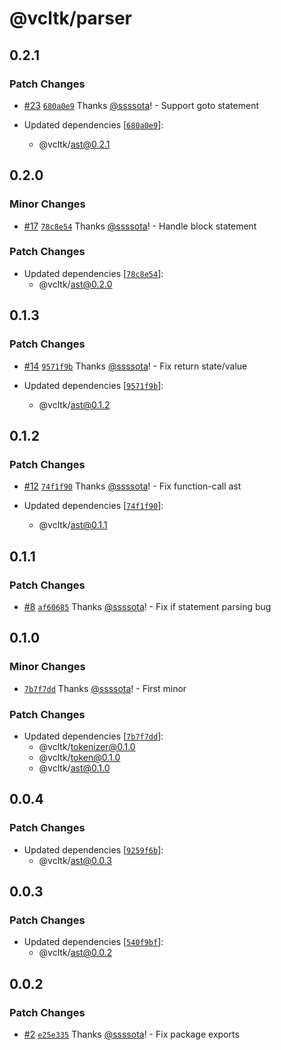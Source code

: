 # @vcltk/parser

## 0.2.1

### Patch Changes

- [#23](https://github.com/ssssota/vcltk/pull/23) [`680a0e9`](https://github.com/ssssota/vcltk/commit/680a0e95fc93c6527f274b70f1fc39d77c693d11) Thanks [@ssssota](https://github.com/ssssota)! - Support goto statement

- Updated dependencies [[`680a0e9`](https://github.com/ssssota/vcltk/commit/680a0e95fc93c6527f274b70f1fc39d77c693d11)]:
  - @vcltk/ast@0.2.1

## 0.2.0

### Minor Changes

- [#17](https://github.com/ssssota/vcltk/pull/17) [`78c8e54`](https://github.com/ssssota/vcltk/commit/78c8e5427a13dd6707510c18ca8ed38d6003a4ae) Thanks [@ssssota](https://github.com/ssssota)! - Handle block statement

### Patch Changes

- Updated dependencies [[`78c8e54`](https://github.com/ssssota/vcltk/commit/78c8e5427a13dd6707510c18ca8ed38d6003a4ae)]:
  - @vcltk/ast@0.2.0

## 0.1.3

### Patch Changes

- [#14](https://github.com/ssssota/vcltk/pull/14) [`9571f9b`](https://github.com/ssssota/vcltk/commit/9571f9bbe17bf1c14f41c9b3fc505faa9520dc23) Thanks [@ssssota](https://github.com/ssssota)! - Fix return state/value

- Updated dependencies [[`9571f9b`](https://github.com/ssssota/vcltk/commit/9571f9bbe17bf1c14f41c9b3fc505faa9520dc23)]:
  - @vcltk/ast@0.1.2

## 0.1.2

### Patch Changes

- [#12](https://github.com/ssssota/vcltk/pull/12) [`74f1f90`](https://github.com/ssssota/vcltk/commit/74f1f90a624e2f39c01b0375e1532b5b34caf237) Thanks [@ssssota](https://github.com/ssssota)! - Fix function-call ast

- Updated dependencies [[`74f1f90`](https://github.com/ssssota/vcltk/commit/74f1f90a624e2f39c01b0375e1532b5b34caf237)]:
  - @vcltk/ast@0.1.1

## 0.1.1

### Patch Changes

- [#8](https://github.com/ssssota/vcltk/pull/8) [`af60685`](https://github.com/ssssota/vcltk/commit/af60685c4ce0c7a7dd8b2ff577c533487386b407) Thanks [@ssssota](https://github.com/ssssota)! - Fix if statement parsing bug

## 0.1.0

### Minor Changes

- [`7b7f7dd`](https://github.com/ssssota/vcltk/commit/7b7f7dda59454b2cc17697cc5672c3e372992979) Thanks [@ssssota](https://github.com/ssssota)! - First minor

### Patch Changes

- Updated dependencies [[`7b7f7dd`](https://github.com/ssssota/vcltk/commit/7b7f7dda59454b2cc17697cc5672c3e372992979)]:
  - @vcltk/tokenizer@0.1.0
  - @vcltk/token@0.1.0
  - @vcltk/ast@0.1.0

## 0.0.4

### Patch Changes

- Updated dependencies [[`9259f6b`](https://github.com/ssssota/vcltk/commit/9259f6bcaa600873e50ea0a8d09811db66da9adb)]:
  - @vcltk/ast@0.0.3

## 0.0.3

### Patch Changes

- Updated dependencies [[`540f9bf`](https://github.com/ssssota/vcltk/commit/540f9bf9de021a9d6bddbf35ec9e5267b605492c)]:
  - @vcltk/ast@0.0.2

## 0.0.2

### Patch Changes

- [#2](https://github.com/ssssota/vcltk/pull/2) [`e25e335`](https://github.com/ssssota/vcltk/commit/e25e3357bc8435870c5f0d151092dc3e63470a41) Thanks [@ssssota](https://github.com/ssssota)! - Fix package exports
